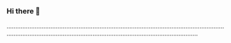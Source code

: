### Hi there 👋

.........................................................................................................................................................................................................................................